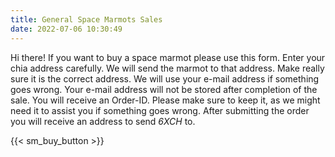 ```yaml
---
title: General Space Marmots Sales
date: 2022-07-06 10:30:49
---
```



Hi there! 
If you want to buy a space marmot please use this form. Enter your chia address carefully. We will send the marmot to that address. Make really sure it is the correct address. 
We will use your e-mail address if something goes wrong. Your e-mail address will not be stored after completion of the sale. 
You will receive an Order-ID. Please make sure to keep it, as we might need it to assist you if something goes wrong.
After submitting the order you will receive an address to send *6XCH* to.


{{< sm_buy_button >}}